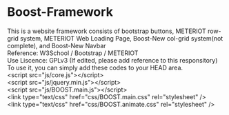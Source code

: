 # Boost-Framework
This is a website framework consists of bootstrap buttons, METERIOT row-grid system, METERIOT Web Loading Page, Boost-New col-grid system(not complete), and Boost-New Navbar<br />
Reference: W3School / Bootstrap / METERIOT<br />
Use Liscence: GPLv3 (If edited, please add reference to this responsitory)<br />
To use it, you can simply add these codes to your HEAD area.<br />
&lt;script src="js/core.js"&gt;&lt;/script&gt;<br />
&lt;script src="js/jquery.min.js"&gt;&lt;/script&gt;<br />
&lt;script src="js/BOOST.main.js"&gt;&lt;/script&gt;<br />
&lt;link type="text/css" href="css/BOOST.main.css" rel="stylesheet" /&gt;<br />
&lt;link type="text/css" href="css/BOOST.animate.css" rel="stylesheet" /&gt;<br />